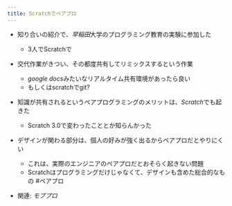 ```yaml
---
title: Scratchでペアプロ
---
```


* 知り合いの紹介で、*早稲田*大学のプログラミング教育の実験に参加した
  
  * 3人でScratchで
* 交代作業がきつい、その都度共有してリミックスするという作業
  
  * *google docs*みたいなリアルタイム共有環境があったら良い
  * もしくはscratchでgit?
* 知識が共有されるというペアプログラミングのメリットは、*Scratch*でも起きた
  
  * Scratch 3.0で変わったこととか知らんかった
* デザインが関わる部分は、個人の好みが強く出るからペアプロだとやりにくい
  
  * これは、実際のエンジニアのペアプロだとおそらく起きない問題
  * Scratchはプログラミングだけじゃなくて、デザインも含めた総合的なもの
    \#ペアプロ
* 関連: *モブプロ*
